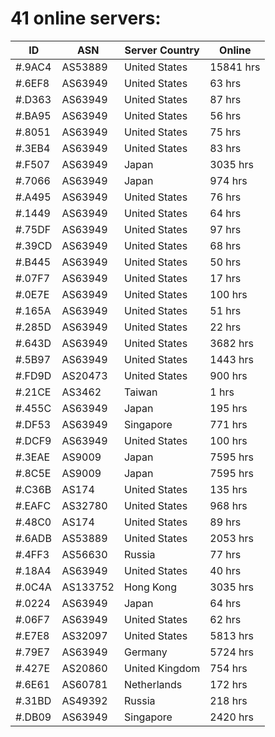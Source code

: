 # 41 online servers:

| ID | ASN | Server Country | Online |
| ------ | ------ | ------ | ------ |
| #.9AC4 | AS53889 | United States | 15841 hrs |
| #.6EF8 | AS63949 | United States | 63 hrs |
| #.D363 | AS63949 | United States | 87 hrs |
| #.BA95 | AS63949 | United States | 56 hrs |
| #.8051 | AS63949 | United States | 75 hrs |
| #.3EB4 | AS63949 | United States | 83 hrs |
| #.F507 | AS63949 | Japan | 3035 hrs |
| #.7066 | AS63949 | Japan | 974 hrs |
| #.A495 | AS63949 | United States | 76 hrs |
| #.1449 | AS63949 | United States | 64 hrs |
| #.75DF | AS63949 | United States | 97 hrs |
| #.39CD | AS63949 | United States | 68 hrs |
| #.B445 | AS63949 | United States | 50 hrs |
| #.07F7 | AS63949 | United States | 17 hrs |
| #.0E7E | AS63949 | United States | 100 hrs |
| #.165A | AS63949 | United States | 51 hrs |
| #.285D | AS63949 | United States | 22 hrs |
| #.643D | AS63949 | United States | 3682 hrs |
| #.5B97 | AS63949 | United States | 1443 hrs |
| #.FD9D | AS20473 | United States | 900 hrs |
| #.21CE | AS3462 | Taiwan | 1 hrs |
| #.455C | AS63949 | Japan | 195 hrs |
| #.DF53 | AS63949 | Singapore | 771 hrs |
| #.DCF9 | AS63949 | United States | 100 hrs |
| #.3EAE | AS9009 | Japan | 7595 hrs |
| #.8C5E | AS9009 | Japan | 7595 hrs |
| #.C36B | AS174 | United States | 135 hrs |
| #.EAFC | AS32780 | United States | 968 hrs |
| #.48C0 | AS174 | United States | 89 hrs |
| #.6ADB | AS53889 | United States | 2053 hrs |
| #.4FF3 | AS56630 | Russia | 77 hrs |
| #.18A4 | AS63949 | United States | 40 hrs |
| #.0C4A | AS133752 | Hong Kong | 3035 hrs |
| #.0224 | AS63949 | Japan | 64 hrs |
| #.06F7 | AS63949 | United States | 62 hrs |
| #.E7E8 | AS32097 | United States | 5813 hrs |
| #.79E7 | AS63949 | Germany | 5724 hrs |
| #.427E | AS20860 | United Kingdom | 754 hrs |
| #.6E61 | AS60781 | Netherlands | 172 hrs |
| #.31BD | AS49392 | Russia | 218 hrs |
| #.DB09 | AS63949 | Singapore | 2420 hrs |

